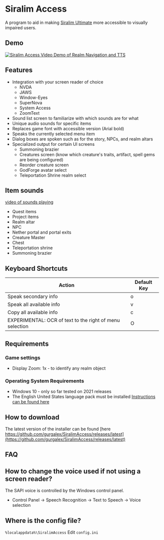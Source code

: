 # Siralim Access

A program to aid in making [Siralim Ultimate](https://store.steampowered.com/app/1289810/Siralim_Ultimate/) more accessible to visually impaired users.

## Demo

[![Siralim Access Video Demo of Realm Navigation and TTS](https://img.youtube.com/vi/00jdY_b_ra0/maxresdefault.jpg)](https://www.youtube.com/watch?v=00jdY_b_ra0)


## Features
- Integration with your screen reader of choice
  - NVDA
  - JAWS
  - Window-Eyes
  - SuperNova
  - System Access
  - ZoomText
- Sound list screen to familiarize with which sounds are for what
- Unique audio sounds for specific items
- Replaces game font with accessible version (Arial bold)
- Speaks the currently selected menu item
- Dialog boxes are spoken such as for the story, NPCs, and realm altars
- Specialized output for certain UI screens
  - Summoning brazier
  - Creatures screen (know which creature's traits, artifact, spell gems are being configured)
  - Reorder creature screen
  - GodForge avatar select
  - Teleportation Shrine realm select

## Item sounds
[video of sounds playing](https://youtu.be/2vVCJtCocbA)

- Quest items
- Project items
- Realm altar
- NPC
- Nether portal and portal exits
- Creature Master
- Chest
- Teleportation shrine
- Summoning brazier

## Keyboard Shortcuts
| Action                    | Default Key |
| ------------------------- | ----------- |
| Speak secondary info      | o           |
| Speak all available info  | v           |
| Copy all available info   | c           |
| EXPERIMENTAL: OCR of text to the right of menu selection | O |

## Requirements

### Game settings
- Display Zoom: 1x - to identify any realm object

### Operating System Requirements
- Windows 10 - only so far tested on 2021 releases
- The English United States language pack must be installed [Instructions can be found here](https://support.microsoft.com/en-us/windows/install-a-language-for-windows-ccd853d3-9ecd-7da7-9ef0-72b4a055410a)

## How to download
The latest version of the installer can be found [here https://github.com/gurgalex/SiralimAccess/releases/latest](https://github.com/gurgalex/SiralimAccess/releases/latest)

## FAQ
## How to change the voice used if not using a screen reader?
The SAPI voice is controlled by the Windows control panel.
- Control Panel -> Speech Recognition -> Text to Speech -> Voice selection

## Where is the config file?
`%localappdata%\SiralimAccess`
Edit `config.ini`